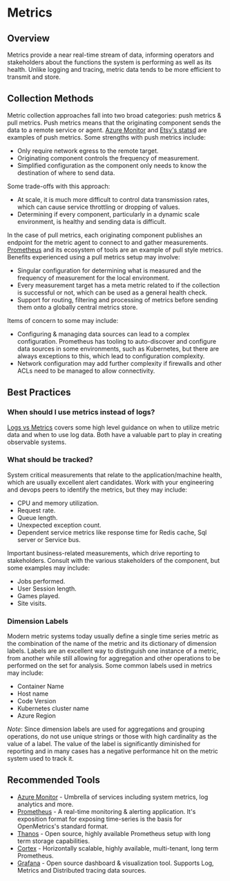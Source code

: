 # Metrics

## Overview

Metrics provide a near real-time stream of data, informing operators and stakeholders about the functions the system is performing as well as its health. Unlike logging and tracing, metric data tends to be more efficient to transmit and store.

## Collection Methods

Metric collection approaches fall into two broad categories: push metrics & pull metrics. Push metrics means that the originating component sends the data to a remote service or agent. [Azure Monitor](https://azure.microsoft.com/en-us/services/monitor) and [Etsy's statsd](https://github.com/statsd/statsd) are examples of push metrics. Some strengths with push metrics include:

- Only require network egress to the remote target.
- Originating component controls the frequency of measurement.
- Simplified configuration as the component only needs to know the destination of where to send data.

Some trade-offs with this approach:

- At scale, it is much more difficult to control data transmission rates, which can cause service throttling or dropping of values.
- Determining if every component, particularly in a dynamic scale environment, is healthy and sending data is difficult.

In the case of pull metrics, each originating component publishes an endpoint for the metric agent to connect to and gather measurements. [Prometheus](https://prometheus.io/) and its ecosystem of tools are an example of pull style metrics. Benefits experienced using a pull metrics setup may involve:

- Singular configuration for determining what is measured and the frequency of measurement for the local environment.
- Every measurement target has a meta metric related to if the collection is successful or not, which can be used as a general health check.
- Support for routing, filtering and processing of metrics before sending them onto a globally central metrics store.

Items of concern to some may include:

- Configuring & managing data sources can lead to a complex configuration. Prometheus has tooling to auto-discover and configure data sources in some environments, such as Kubernetes, but there are always exceptions to this, which lead to configuration complexity.
- Network configuration may add further complexity if firewalls and other ACLs need to be managed to allow connectivity.

## Best Practices

### When should I use metrics instead of logs?

[Logs vs Metrics](../log-vs-metric.md) covers some high level guidance on when to utilize metric data and when to use log data. Both have a valuable part to play in creating observable systems.

### What should be tracked?

System critical measurements that relate to the application/machine health, which are usually excellent alert candidates. Work with your engineering and devops peers to identify the metrics, but they may include:

- CPU and memory utilization.
- Request rate.
- Queue length.
- Unexpected exception count.
- Dependent service metrics like response time for Redis cache, Sql server or Service bus.

Important business-related measurements, which drive reporting to stakeholders. Consult with the various stakeholders of the component, but some examples may include:

- Jobs performed.
- User Session length.
- Games played.
- Site visits.

### Dimension Labels

Modern metric systems today usually define a single time series metric as the combination of the name of the metric and its dictionary of dimension labels. Labels are an excellent way to distinguish one instance of a metric, from another while still allowing for aggregation and other operations to be performed on the set for analysis. Some common labels used in metrics may include:

- Container Name
- Host name
- Code Version
- Kubernetes cluster name
- Azure Region

_Note_: Since dimension labels are used for aggregations and grouping operations, do not use unique strings or those with high cardinality as the value of a label. The value of the label is significantly diminished for reporting and in many cases has a negative performance hit on the metric system used to track it.

## Recommended Tools

- [Azure Monitor](https://docs.microsoft.com/en-us/azure/azure-monitor/overview) - Umbrella of services including system metrics, log analytics and more.
- [Prometheus](https://docs.microsoft.com/en-us/azure/azure-monitor/overview) - A real-time monitoring & alerting application. It's exposition format for exposing time-series is the basis for OpenMetrics's standard format.
- [Thanos](https://thanos.io) - Open source, highly available Prometheus setup with long term storage capabilities.
- [Cortex](https://cortexmetrics.io) - Horizontally scalable, highly available, multi-tenant, long term Prometheus.
- [Grafana](https://grafana.com) - Open source dashboard & visualization tool. Supports Log, Metrics and Distributed tracing data sources.

